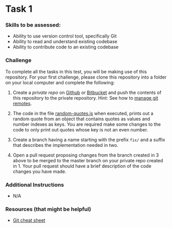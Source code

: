 # Task 1

### Skills to be assessed:
- Ability to use version control tool, specifically Git
- Ability to read and understand existing codebase
- Ability to contribute code to an existing codebase

### Challenge
To complete all the tasks in this test, you will be making use of this repository. For your first challenge, please clone this repository into a folder on your local computer and complete the following:

1. Create a *private repo* on [Github](https://github.com/) or [Bitbucket](https://bitbucket.org/) and push the contents of this repository to the private repository. Hint: See how to [manage git remotes](https://help.github.com/categories/managing-remotes/).

2. The code in the file [random-quotes.js](/Task%201/random-quotes.js) when executed, prints out a random quote from an object that contains quotes as values and number indexes as keys. You are required make some changes to the code to only print out quotes whose key is not an even number.

3. Create a branch having a name starting with the prefix `fix/` and a suffix that describes the implementation needed in two.

4. Open a pull request proposing changes from the branch created in 3 above to be merged to the master branch on your private repo created in 1. Your pull request should have a brief description of the code changes you have made.

### Additional Instructions
- N/A

### Resources (that might be helpful)
- [Git cheat sheet](https://www.git-tower.com/blog/git-cheat-sheet/)
